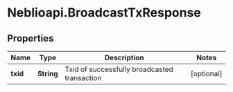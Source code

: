 # Neblioapi.BroadcastTxResponse

## Properties
Name | Type | Description | Notes
------------ | ------------- | ------------- | -------------
**txid** | **String** | Txid of successfully broadcasted transaction | [optional] 


